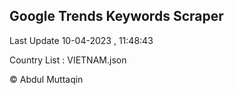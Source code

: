

## Google Trends Keywords Scraper 
 
Last Update 10-04-2023 , 11:48:43

Country List :
VIETNAM.json



© Abdul Muttaqin 
